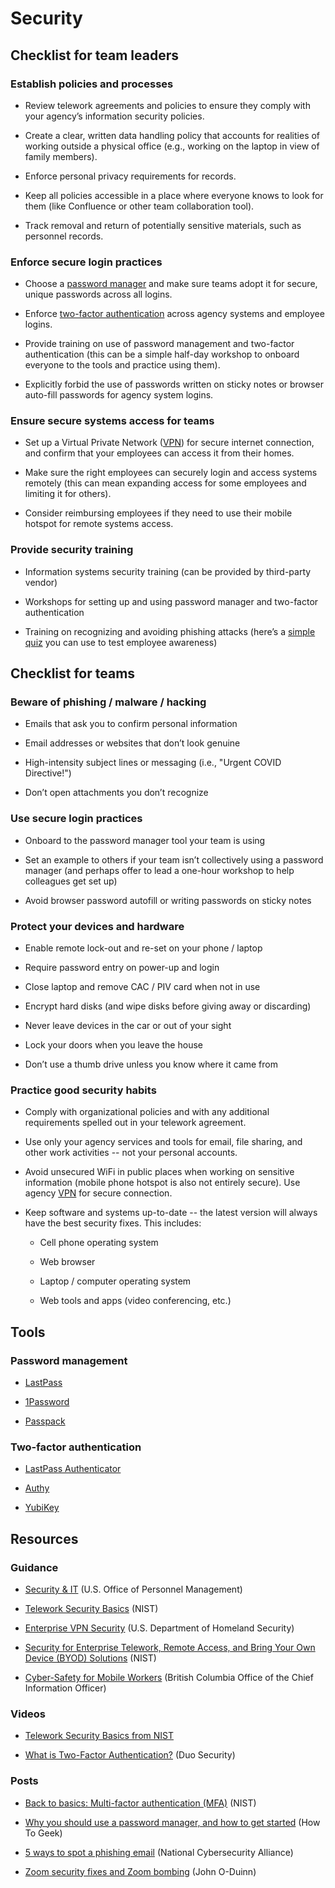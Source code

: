 # Security

## Checklist for team leaders

### Establish policies and processes

* Review telework agreements and policies to ensure they comply with your agency’s information security policies.

* Create a clear, written data handling policy that accounts for realities of working outside a physical office (e.g., working on the laptop in view of family members).

* Enforce personal privacy requirements for records.

* Keep all policies accessible in a place where everyone knows to look for them (like Confluence or other team collaboration tool).

* Track removal and return of potentially sensitive materials, such as personnel records.

### Enforce secure login practices

* Choose a [password manager](https://www.digitaltrends.com/computing/best-password-managers/) and make sure teams adopt it for secure, unique passwords across all logins.

* Enforce [two-factor authentication](https://medium.com/@mshelton/two-factor-authentication-for-beginners-b29b0eec07d7) across agency systems and employee logins.

* Provide training on use of password management and two-factor authentication (this can be a simple half-day workshop to onboard everyone to the tools and practice using them).

* Explicitly forbid the use of passwords written on sticky notes or browser auto-fill passwords for agency system logins.

### Ensure secure systems access for teams

* Set up a Virtual Private Network ([VPN](https://www.howtogeek.com/133680/htg-explains-what-is-a-vpn/)) for secure internet connection, and confirm that your employees can access it from their homes.

* Make sure the right employees can securely login and access systems remotely (this can mean expanding access for some employees and limiting it for others).

* Consider reimbursing employees if they need to use their mobile hotspot for remote systems access.

### Provide security training

* Information systems security training (can be provided by third-party vendor)

* Workshops for setting up and using password manager and two-factor authentication

* Training on recognizing and avoiding phishing attacks (here’s a [simple quiz](https://phishingquiz.withgoogle.com/) you can use to test employee awareness)

## Checklist for teams

### Beware of phishing / malware / hacking

* Emails that ask you to confirm personal information

* Email addresses or websites that don’t look genuine

* High-intensity subject lines or messaging (i.e., "Urgent COVID Directive!")

* Don’t open attachments you don’t recognize

### Use secure login practices

* Onboard to the password manager tool your team is using

* Set an example to others if your team isn’t collectively using a password manager (and perhaps offer to lead a one-hour workshop to help colleagues get set up)

* Avoid browser password autofill or writing passwords on sticky notes

### Protect your devices and hardware

* Enable remote lock-out and re-set on your phone / laptop

* Require password entry on power-up and login

* Close laptop and remove CAC / PIV card when not in use

* Encrypt hard disks (and wipe disks before giving away or discarding)

* Never leave devices in the car or out of your sight

* Lock your doors when you leave the house

* Don’t use a thumb drive unless you know where it came from

### Practice good security habits

* Comply with organizational policies and with any additional requirements spelled out in your telework agreement.

* Use only your agency services and tools for email, file sharing, and other work activities -- not your personal accounts. 

* Avoid unsecured WiFi in public places when working on sensitive information (mobile phone hotspot is also not entirely secure). Use agency [VPN](https://www.howtogeek.com/133680/htg-explains-what-is-a-vpn/) for secure connection.

* Keep software and systems up-to-date -- the latest version will always have the best security fixes. This includes:

    * Cell phone operating system

    * Web browser

    * Laptop / computer operating system

    * Web tools and apps (video conferencing, etc.)

## Tools

### Password management

* [LastPass](https://www.lastpass.com/)

* [1Password](https://1password.com)

* [Passpack](https://www.passpack.com/)

### Two-factor authentication

* [LastPass Authenticator](https://lastpass.com/auth/)

* [Authy](https://authy.com/)

* [YubiKey](https://www.yubico.com)

## Resources

### Guidance

* [Security & IT](https://www.telework.gov/guidance-legislation/telework-guidance/security-it/) (U.S. Office of Personnel Management)

* [Telework Security Basics](https://www.nist.gov/blogs/cybersecurity-insights/telework-security-basics) (NIST)

* [Enterprise VPN Security](https://www.us-cert.gov/ncas/alerts/aa20-073a) (U.S. Department of Homeland Security)

* [Security for Enterprise Telework, Remote Access, and Bring Your Own Device (BYOD) Solutions](https://nvlpubs.nist.gov/nistpubs/SpecialPublications/NIST.SP.800-46r2.pdf) (NIST)

* [Cyber-Safety for Mobile Workers](https://www2.gov.bc.ca/assets/gov/british-columbians-our-governments/services-policies-for-government/information-management-technology/information-security/cyber-safety_for_mobile_workers.pdf) (British Columbia Office of the Chief Information Officer)

### Videos

* [Telework Security Basics from NIST](https://cdnapisec.kaltura.com/index.php/extwidget/preview/partner_id/684682/uiconf_id/31013851/entry_id/1_h5ch34jx/embed/dynamic)

* [What is Two-Factor Authentication?](https://www.youtube.com/watch?v=0mvCeNsTa1g) (Duo Security)

### Posts

* [Back to basics: Multi-factor authentication (MFA)](https://www.nist.gov/itl/applied-cybersecurity/tig/back-basics-multi-factor-authentication) (NIST)

* [Why you should use a password manager, and how to get started](https://www.howtogeek.com/141500/why-you-should-use-a-password-manager-and-how-to-get-started/) (How To Geek)

* [5 ways to spot a phishing email](https://staysafeonline.org/blog/5-ways-spot-phishing-emails/) (National Cybersecurity Alliance)

* [Zoom security fixes and Zoom bombing](https://oduinn.com/2020/04/04/zoom-security-fixes-and-zoom-bombing/) (John O-Duinn)
